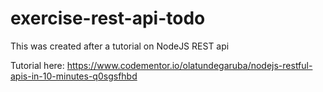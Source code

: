# exercise-rest-api-todo
This was created after a tutorial on NodeJS REST api

Tutorial here: https://www.codementor.io/olatundegaruba/nodejs-restful-apis-in-10-minutes-q0sgsfhbd
